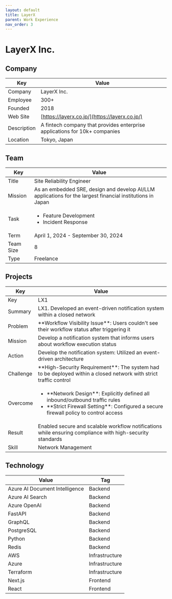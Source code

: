 ```yaml
---
layout: default
title: LayerX
parent: Work Experience
nav_order: 3
---
```


# LayerX Inc.

## Company

| Key         | Value                                                                     |
| ----------- | ------------------------------------------------------------------------- |
| Company     | LayerX Inc.                                                               |
| Employee    | 300+                                                                      |
| Founded     | 2018                                                                      |
| Web Site    | [https://layerx.co.jp/](https://layerx.co.jp/)                      |
| Description | A fintech company that provides enterprise applications for 10k+ companies |
| Location    | Tokyo, Japan                                                              |

## Team

<table>
  <thead>
    <tr>
      <th>Key</th>
      <th>Value</th>
    </tr>
  </thead>
  <tbody>
    <tr>
      <td>Title</td>
      <td>Site Reliability Engineer</td>
    </tr>
    <tr>
      <td>Mission</td>
      <td>As an embedded SRE, design and develop AI/LLM applications for the largest financial institutions in Japan</td>
    </tr>
    <tr>
      <td>Task</td>
      <td><ul><li>Feature Development</li><li>Incident Response</li></ul></td>
    </tr>
    <tr>
      <td>Term</td>
      <td>April 1, 2024 - September 30, 2024</td>
    </tr>
    <tr>
      <td>Team Size</td>
      <td>8</td>
    </tr>
    <tr>
      <td>Type</td>
      <td>Freelance</td>
    </tr>
  </tbody>
</table>

## Projects

<table>
  <thead>
    <tr>
      <th>Key</th>
      <th>Value</th>
    </tr>
  </thead>
  <tbody>
    <tr>
      <td>Key</td>
      <td>LX1</td>
    </tr>
    <tr>
      <td>Summary</td>
      <td>LX1. Developed an event-driven notification system within a closed network</td>
    </tr>
    <tr>
      <td>Problem</td>
      <td>**Workflow Visibility Issue**: Users couldn't see their workflow status after triggering it</td>
    </tr>
    <tr>
      <td>Mission</td>
      <td>Develop a notification system that informs users about workflow execution status</td>
    </tr>
    <tr>
      <td>Action</td>
      <td>Develop the notification system: Utilized an event-driven architecture</td>
    </tr>
    <tr>
      <td>Challenge</td>
      <td>**High-Security Requirement**: The system had to be deployed within a closed network with strict traffic control</td>
    </tr>
    <tr>
      <td>Overcome</td>
      <td><ul><li>**Network Design**: Explicitly defined all inbound/outbound traffic rules</li><li>**Strict Firewall Setting**: Configured a secure firewall policy to control access</li></ul></td>
    </tr>
    <tr>
      <td>Result</td>
      <td>Enabled secure and scalable workflow notifications while ensuring compliance with high-security standards</td>
    </tr>
    <tr>
      <td>Skill</td>
      <td>Network Management</td>
    </tr>
  </tbody>
</table>

## Technology

| Value                          | Tag            |
| ------------------------------ | -------------- |
| Azure AI Document Intelligence | Backend        |
| Azure AI Search                | Backend        |
| Azure OpenAI                   | Backend        |
| FastAPI                        | Backend        |
| GraphQL                        | Backend        |
| PostgreSQL                     | Backend        |
| Python                         | Backend        |
| Redis                          | Backend        |
| AWS                            | Infrastructure |
| Azure                          | Infrastructure |
| Terraform                      | Infrastructure |
| Next.js                        | Frontend       |
| React                          | Frontend       |
